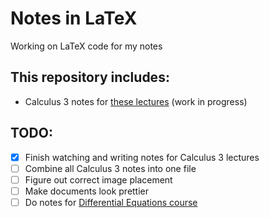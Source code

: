 # Notes in LaTeX

Working on LaTeX code for my notes

## This repository includes:

- Calculus 3 notes for [these lectures](https://www.youtube.com/playlist?list=PLDesaqWTN6ESk16YRmzuJ8f6-rnuy0Ry7) (work in progress)

## TODO:

- [x] Finish watching and writing notes for Calculus 3 lectures
- [ ] Combine all Calculus 3 notes into one file
- [ ] Figure out correct image placement
- [ ] Make documents look prettier
- [ ] Do notes for [Differential Equations course](https://www.youtube.com/playlist?list=PLDesaqWTN6ESPaHy2QUKVaXNZuQNxkYQ_)
